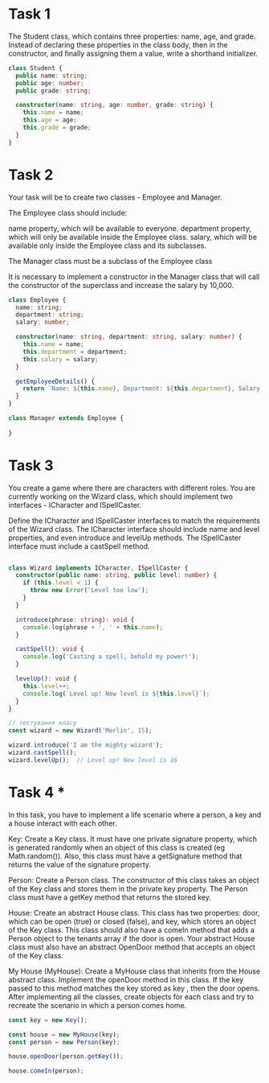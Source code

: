 # Task 1
The Student class, which contains three properties: name, age, and grade. Instead of declaring these properties in the class body, then in the constructor, and finally assigning them a value, write a shorthand initializer.
```ts
class Student {
  public name: string;
  public age: number;
  public grade: string;

  constructor(name: string, age: number, grade: string) {
    this.name = name;
    this.age = age;
    this.grade = grade;
  }
}
```
# Task 2
Your task will be to create two classes - Employee and Manager.

The Employee class should include:

name property, which will be available to everyone.
department property, which will only be available inside the Employee class.
salary, which will be available only inside the Employee class and its subclasses.


The Manager class must be a subclass of the Employee class

It is necessary to implement a constructor in the Manager class that will call the constructor of the superclass and increase the salary by 10,000.
```ts
class Employee {
  name: string;
  department: string;
  salary: number;

  constructor(name: string, department: string, salary: number) {
    this.name = name;
    this.department = department;
    this.salary = salary;
  }

  getEmployeeDetails() {
    return `Name: ${this.name}, Department: ${this.department}, Salary: ${this.salary}`;
  }
}

class Manager extends Employee {
 
}
```
# Task 3
You create a game where there are characters with different roles. You are currently working on the Wizard class, which should implement two interfaces - ICharacter and ISpellCaster.

Define the ICharacter and ISpellCaster interfaces to match the requirements of the Wizard class. The ICharacter interface should include name and level properties, and even introduce and levelUp methods. The ISpellCaster interface must include a castSpell method.
```ts

class Wizard implements ICharacter, ISpellCaster {
  constructor(public name: string, public level: number) {
    if (this.level < 1) {
      throw new Error('Level too low');
    }
  }

  introduce(phrase: string): void {
    console.log(phrase + ', ' + this.name);
  }

  castSpell(): void {
    console.log('Casting a spell, behold my power!');
  }

  levelUp(): void {
    this.level++;
    console.log(`Level up! New level is ${this.level}`);
  }
}

// тестування класу
const wizard = new Wizard('Merlin', 15);

wizard.introduce('I am the mighty wizard');
wizard.castSpell();
wizard.levelUp();  // Level up! New level is 16
```
# Task 4 *
In this task, you have to implement a life scenario where a person, a key and a house interact with each other.

Key: Create a Key class. It must have one private signature property, which is generated randomly when an object of this class is created (eg Math.random()). Also, this class must have a getSignature method that returns the value of the signature property.

Person: Create a Person class. The constructor of this class takes an object of the Key class and stores them in the private key property. The Person class must have a getKey method that returns the stored key.

House: Create an abstract House class. This class has two properties: door, which can be open (true) or closed (false), and key, which stores an object of the Key class. This class should also have a comeIn method that adds a Person object to the tenants array if the door is open. Your abstract House class must also have an abstract OpenDoor method that accepts an object of the Key class.

My House (MyHouse): Create a MyHouse class that inherits from the House abstract class. Implement the openDoor method in this class. If the key passed to this method matches the key stored as key , then the door opens.
After implementing all the classes, create objects for each class and try to recreate the scenario in which a person comes home.


```ts
const key = new Key();

const house = new MyHouse(key);
const person = new Person(key);

house.openDoor(person.getKey());

house.comeIn(person);
```